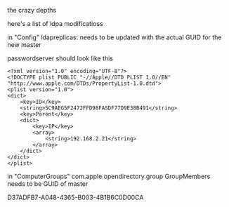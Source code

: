 the crazy depths

here's a list of ldpa modificatioss

in "Config"
ldapreplicas: needs to be updated with the actual GUID for the new master

passwordserver should look like this

	<?xml version="1.0" encoding="UTF-8"?>
	<!DOCTYPE plist PUBLIC "-//Apple//DTD PLIST 1.0//EN" "http://www.apple.com/DTDs/PropertyList-1.0.dtd">
	<plist version="1.0">
	<dict>
		<key>ID</key>
		<string>5C9AEG5F2472FFD98FASDF77D9E38B491</string>
		<key>Parent</key>
		<dict>
			<key>IP</key>
			<array>
				<string>192.168.2.21</string>
			</array>
		</dict>
	</dict>
	</plist>


in "ComputerGroups"
com.apple.opendirectory.group
GroupMembers needs to be GUID of master


D37ADFB7-A048-4365-B003-4B1B6C0D00CA